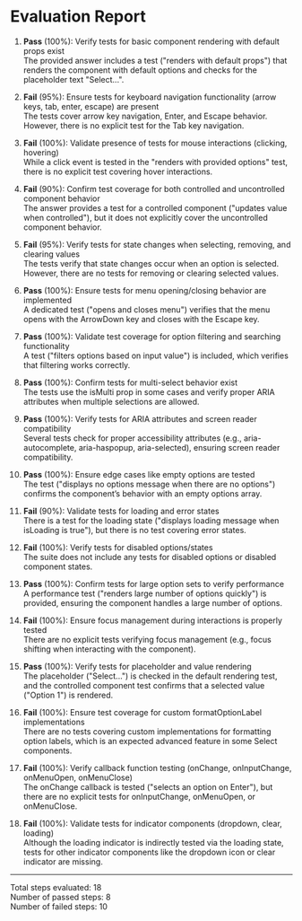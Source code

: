 # Evaluation Report

1. **Pass** (100%): Verify tests for basic component rendering with default props exist  
   The provided answer includes a test ("renders with default props") that renders the component with default options and checks for the placeholder text "Select...".

2. **Fail** (95%): Ensure tests for keyboard navigation functionality (arrow keys, tab, enter, escape) are present  
   The tests cover arrow key navigation, Enter, and Escape behavior. However, there is no explicit test for the Tab key navigation.

3. **Fail** (100%): Validate presence of tests for mouse interactions (clicking, hovering)  
   While a click event is tested in the "renders with provided options" test, there is no explicit test covering hover interactions.

4. **Fail** (90%): Confirm test coverage for both controlled and uncontrolled component behavior  
   The answer provides a test for a controlled component ("updates value when controlled"), but it does not explicitly cover the uncontrolled component behavior.

5. **Fail** (95%): Verify tests for state changes when selecting, removing, and clearing values  
   The tests verify that state changes occur when an option is selected. However, there are no tests for removing or clearing selected values.

6. **Pass** (100%): Ensure tests for menu opening/closing behavior are implemented  
   A dedicated test ("opens and closes menu") verifies that the menu opens with the ArrowDown key and closes with the Escape key.

7. **Pass** (100%): Validate test coverage for option filtering and searching functionality  
   A test ("filters options based on input value") is included, which verifies that filtering works correctly.

8. **Pass** (100%): Confirm tests for multi-select behavior exist  
   The tests use the isMulti prop in some cases and verify proper ARIA attributes when multiple selections are allowed.

9. **Pass** (100%): Verify tests for ARIA attributes and screen reader compatibility  
   Several tests check for proper accessibility attributes (e.g., aria-autocomplete, aria-haspopup, aria-selected), ensuring screen reader compatibility.

10. **Pass** (100%): Ensure edge cases like empty options are tested  
    The test ("displays no options message when there are no options") confirms the component’s behavior with an empty options array.

11. **Fail** (90%): Validate tests for loading and error states  
    There is a test for the loading state ("displays loading message when isLoading is true"), but there is no test covering error states.

12. **Fail** (100%): Verify tests for disabled options/states  
    The suite does not include any tests for disabled options or disabled component states.

13. **Pass** (100%): Confirm tests for large option sets to verify performance  
    A performance test ("renders large number of options quickly") is provided, ensuring the component handles a large number of options.

14. **Fail** (100%): Ensure focus management during interactions is properly tested  
    There are no explicit tests verifying focus management (e.g., focus shifting when interacting with the component).

15. **Pass** (100%): Verify tests for placeholder and value rendering  
    The placeholder ("Select...") is checked in the default rendering test, and the controlled component test confirms that a selected value ("Option 1") is rendered.

16. **Fail** (100%): Ensure test coverage for custom formatOptionLabel implementations  
    There are no tests covering custom implementations for formatting option labels, which is an expected advanced feature in some Select components.

17. **Fail** (100%): Verify callback function testing (onChange, onInputChange, onMenuOpen, onMenuClose)  
    The onChange callback is tested ("selects an option on Enter"), but there are no explicit tests for onInputChange, onMenuOpen, or onMenuClose.

18. **Fail** (100%): Validate tests for indicator components (dropdown, clear, loading)  
    Although the loading indicator is indirectly tested via the loading state, tests for other indicator components like the dropdown icon or clear indicator are missing.

---

Total steps evaluated: 18  
Number of passed steps: 8  
Number of failed steps: 10